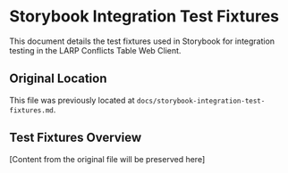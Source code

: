 # Storybook Integration Test Fixtures

This document details the test fixtures used in Storybook for integration testing in the LARP Conflicts Table Web Client.

## Original Location

This file was previously located at `docs/storybook-integration-test-fixtures.md`.

## Test Fixtures Overview

[Content from the original file will be preserved here]

